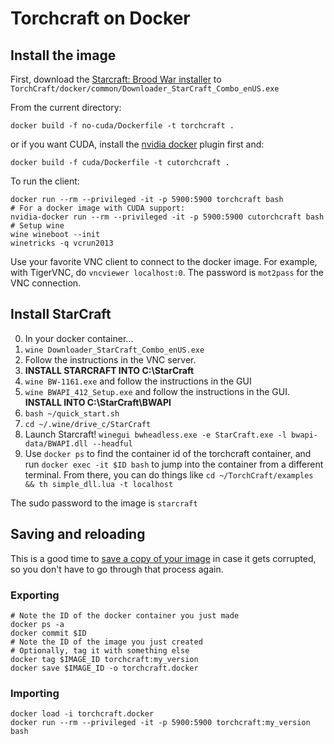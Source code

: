 # Torchcraft on Docker
## Install the image

First, download the [Starcraft: Brood War installer](https://us.battle.net/account/management/)
to `TorchCraft/docker/common/Downloader_StarCraft_Combo_enUS.exe`

From the current directory:

`docker build -f no-cuda/Dockerfile -t torchcraft .`

or if you want CUDA, install the [nvidia docker](https://github.com/NVIDIA/nvidia-docker) plugin first and:

`docker build -f cuda/Dockerfile -t cutorchcraft .`

To run the client:

```
docker run --rm --privileged -it -p 5900:5900 torchcraft bash
# For a docker image with CUDA support:
nvidia-docker run --rm --privileged -it -p 5900:5900 cutorchcraft bash
# Setup wine
wine wineboot --init
winetricks -q vcrun2013
```

Use your favorite VNC client to connect to the docker image. For example, with
TigerVNC, do `vncviewer localhost:0`. The password is `mot2pass` for the VNC
connection.

## Install StarCraft

0. In your docker container...
1. `wine Downloader_StarCraft_Combo_enUS.exe`
2. Follow the instructions in the VNC server.
3. **INSTALL STARCRAFT INTO C:\StarCraft**
4. `wine BW-1161.exe` and follow the instructions in the GUI
5. `wine BWAPI_412_Setup.exe` and follow the instructions in the GUI.
   **INSTALL INTO C:\StarCraft\BWAPI**
6. `bash ~/quick_start.sh`
7. `cd ~/.wine/drive_c/StarCraft`
8. Launch Starcraft! `winegui bwheadless.exe -e StarCraft.exe -l bwapi-data/BWAPI.dll --headful`
9. Use `docker ps` to find the container id of the torchcraft container, and run `docker exec -it $ID bash`
   to jump into the container from a different terminal. From there, you can do things like 
   `cd ~/TorchCraft/examples && th simple_dll.lua -t localhost`
   

The sudo password to the image is `starcraft`
   
## Saving and reloading
This is a good time to [save a copy of your image](http://stackoverflow.com/questions/24482822/how-to-share-my-docker-image-without-using-the-docker-hub) in case it gets corrupted, so you don't have to go through that process again.

### Exporting
```
# Note the ID of the docker container you just made
docker ps -a
docker commit $ID
# Note the ID of the image you just created
# Optionally, tag it with something else
docker tag $IMAGE_ID torchcraft:my_version
docker save $IMAGE_ID -o torchcraft.docker
```

### Importing
```
docker load -i torchcraft.docker
docker run --rm --privileged -it -p 5900:5900 torchcraft:my_version bash
```
